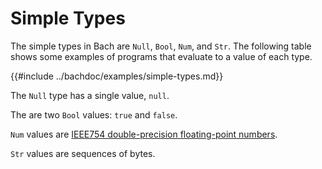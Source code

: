 # Simple Types

The simple types in Bach are `Null`, `Bool`, `Num`, and `Str`. The following
table shows some examples of programs that evaluate to a value of each type.

{{#include ../bachdoc/examples/simple-types.md}}

The `Null` type has a single value, `null`.

The are two `Bool` values: `true` and `false`.

`Num` values are [IEEE754 double-precision floating-point numbers](https://en.wikipedia.org/wiki/Double-precision_floating-point_format).

`Str` values are sequences of bytes.
